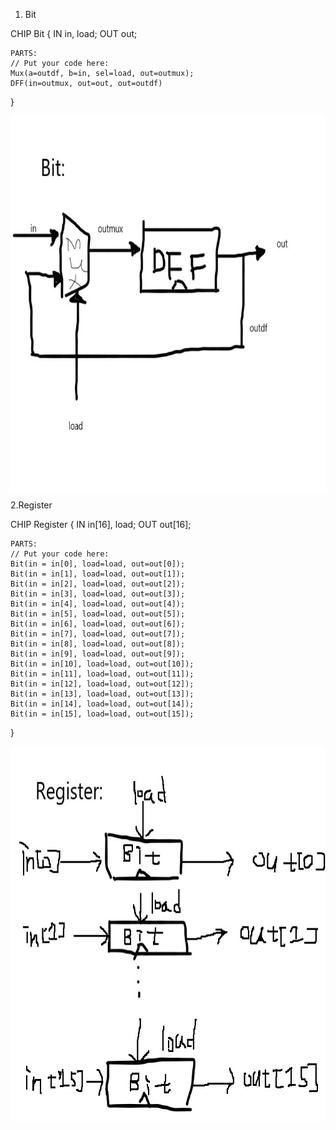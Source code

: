 1. Bit

CHIP Bit {
    IN in, load;
    OUT out;

    PARTS:
    // Put your code here:
    Mux(a=outdf, b=in, sel=load, out=outmux);
    DFF(in=outmux, out=out, out=outdf)
}

<img src="hw5_pic/Bit.jpg" width="800" height="600"  align=center />

2.Register

CHIP Register {
    IN in[16], load;
    OUT out[16];

    PARTS:
    // Put your code here:
    Bit(in = in[0], load=load, out=out[0]);
    Bit(in = in[1], load=load, out=out[1]);
    Bit(in = in[2], load=load, out=out[2]);
    Bit(in = in[3], load=load, out=out[3]);
    Bit(in = in[4], load=load, out=out[4]);
    Bit(in = in[5], load=load, out=out[5]);
    Bit(in = in[6], load=load, out=out[6]);
    Bit(in = in[7], load=load, out=out[7]);
    Bit(in = in[8], load=load, out=out[8]);
    Bit(in = in[9], load=load, out=out[9]);
    Bit(in = in[10], load=load, out=out[10]);
    Bit(in = in[11], load=load, out=out[11]);
    Bit(in = in[12], load=load, out=out[12]);
    Bit(in = in[13], load=load, out=out[13]);
    Bit(in = in[14], load=load, out=out[14]);
    Bit(in = in[15], load=load, out=out[15]);
}

<img src="hw5_pic/Register.jpg" width="800" height="600"  align=center />
